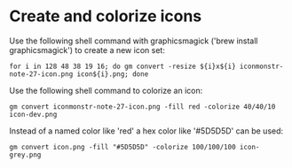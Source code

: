 # Create and colorize icons

Use the following shell command with graphicsmagick ('brew install graphicsmagick') to create a new icon set:

`for i in 128 48 38 19 16; do gm convert -resize ${i}x${i} iconmonstr-note-27-icon.png icon${i}.png; done`

Use the following shell command to colorize an icon:

`gm convert iconmonstr-note-27-icon.png -fill red -colorize 40/40/10 icon-dev.png`

Instead of a named color like 'red' a hex color like '#5D5D5D' can be used:

`gm convert icon.png -fill "#5D5D5D" -colorize 100/100/100 icon-grey.png`
